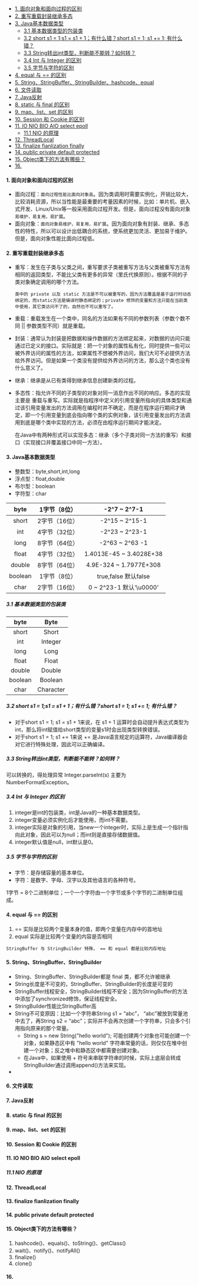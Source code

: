 


- [1. 面向对象和面向过程的区别](#1-面向对象和面向过程的区别)
- [2. 重写重载封装继承多态](#2-重写重载封装继承多态)
- [3. Java基本数据类型](#3-java基本数据类型)
  * [3.1 基本数据类型的包装类](#31-基本数据类型的包装类)
  * [3.2 short s1 = 1;s1 = s1 + 1；有什么错？short s1 = 1; s1 += 1; 有什么错？](#32-short-s1-1s1-s1-1有什么错short-s1-1-s1-1-有什么错)
  * [3.3 String转出int类型，判断能不能转？如何转？](#33-string转出int类型判断能不能转如何转)
  * [3.4 Int 与 Integer 的区别](#34-int-与-integer-的区别)
  * [3.5 字节与字符的区别](#35-字节与字符的区别)
- [4. equal 与 == 的区别](#4-equal-与--的区别)
- [5. String、StringBuffer、StringBuilder、hashcode、equal](#5-stringstringbufferstringbuilder)
- [6. 文件读取](#6-文件读取)
- [7. Java反射](#7-java反射)
- [8. static 与 final 的区别](#8-static-与-final-的区别)
- [9. map、list、set 的区别](#9-map-list-set-的区别)
- [10. Session 和 Cookie 的区别](#10-session-和-cookie-的区别)
- [11. IO NIO BIO AIO select epoll](#11-io-nio-bio-aio-select-epoll)
  * [11.1 NIO 的原理](#111-nio-的原理)
- [12. ThreadLocal](#12-threadlocal)
- [13. finalize fianlization finally](#13-finalize-fianlization-finally)
- [14. public private default protected](#14-public-private-default-protected)
- [15. Object类下的方法有哪些？](#15-object类下的方法有哪些)
- [16.](#16)




#### 1. 面向对象和面向过程的区别

- 面向过程：`面向过程性能比面向对象高`。因为类调用时需要实例化，开销比较大，比较消耗资源，所以当性能是最重要的考量因素的时候，比如：单片机、嵌入式开发、Linux/Unix等一般采用面向过程开发。但是，面向过程没有面向对象`易维护，易复用，易扩展`。
- 面向对象：`面向对象易维护，易复用，易扩展`。因为面向对象有封装、继承、多态性的特性，所以可以设计出低耦合的系统，使系统更加灵活、更加易于维护。但是，面向对象性能比面向过程低。

#### 2. 重写重载封装继承多态

- 重写：发生在子类与父类之间，重写要求子类被重写方法与父类被重写方法有相同的返回类型，不能比父类有更多的异常（里氏代换原则）。根据不同的子类对象确定调用的哪个方法。

  `类中的 private 以及 static 方法是不可以被重写的，因为方法覆盖是基于运行时动态绑定的，而static方法是编译时静态绑定的；private 修饰的变量和方法只能在当前类中使用，其它类访问不了的，自然也不可以重写了。`

- 重载：重载发生在一个类中，同名的方法如果有不同的参数列表（参数个数不同 || 参数类型不同）就是重载。

- 封装：通常认为封装是把数据和操作数据的方法绑定起来，对数据的访问只能通过已定义的接口。实际就是：把一个对象的属性私有化，同时提供一些可以被外界访问的属性的方法，如果属性不想被外界访问，我们大可不必提供方法给外界访问。但是如果一个类没有提供给外界访问的方法，那么这个类也没有什么意义了。

- 继承：继承是从已有类得到继承信息创建新类的过程。

- 多态性：指允许不同的子类型的对象对同一消息作出不同的响应。多态的实现主要是 重载与重写。实际就是指程序中定义的引用变量所指向的具体类型和通过该引用变量发出的方法调用在编程时并不确定，而是在程序运行期间才确定，即一个引用变量到底会指向哪个类的实例对象，该引用变量发出的方法调用到底是哪个类中实现的方法，必须在由程序运行期间才能决定。

  在Java中有两种形式可以实现多态：继承（多个子类对同一方法的重写）和接口（实现接口并覆盖接口中同一方法）。

#### 3. Java基本数据类型

- 整数型：byte,short,int,long
- 浮点型：float,double
- 布尔型：boolean
- 字符型：char

|  byte   | 1字节（8位）  |      -2^7 ~ 2^7-1       |
| :-----: | :-----------: | :---------------------: |
|  short  | 2字节（16位） |     -2^15 ~ 2^15-1      |
|   int   | 4字节（32位） |     -2^23 ~ 2^23-1      |
|  long   | 8字节（64位） |     -2^63 ~ 2^63 -1     |
|  float  | 4字节（32位） | 1.4013E-45 ~ 3.4028E+38 |
| double  | 8字节（64位） | 4.9E-324 ~ 1.7977E+308  |
| boolean | 1字节（8位）  |  true,false 默认false   |
|  char   | 2字节（16位） | 0 ~ 2^23-1 默认‘\u0000’ |

##### 3.1 基本数据类型的包装类

|  byte   |   Byte    |
| :-----: | :-------: |
|  short  |   Short   |
|   int   |  Integer  |
|  long   |   Long    |
|  float  |   Float   |
| double  |  Double   |
| boolean |  Boolean  |
|  char   | Character |

##### 3.2 short s1 = 1;s1 = s1 + 1；有什么错？short s1 = 1; s1 += 1; 有什么错？

- 对于short s1 = 1; s1 = s1 + 1来说，在 s1 + 1 运算时会自动提升表达式类型为int，那么将int赋值给short类型的变量s1时会出现类型转换错误。
- 对于short s1 = 1; s1 += 1来说 += 是Java语言规定的运算符，Java编译器会对它进行特殊处理，因此可以正确编译。

##### 3.3 String转出int类型，判断能不能转？如何转？

可以转换的，得处理异常 Integer.parseInt(s) 主要为 NumberFormatException。

##### 3.4 Int 与 Integer 的区别

1. integer是int的包装类，int是Java的一种基本数据类型。
2. integer变量必须实例化后才能使用，而int不需要。
3. integer实际是对象的引用，当new一个integer时，实际上是生成一个指针指向此对象，因此可以为null；而int则是直接存储数据值。
4. integer默认值是null，int默认是0。

##### 3.5 字节与字符的区别

- 字节：是存储容量的基本单位。
- 字符：是数字、字母、汉字以及其他语言的各种符号。

1字节 = 8个二进制单位；一个一个字符由一个字节或多个字节的二进制单位组成。

#### 4. equal 与 == 的区别

1.  == 实际是比较两个变量本身的值，即两个变量在内存中的首地址
2.  equal 实际是比较两个变量的内容是否相同

`StringBuffer 与 StringBuilder 特殊， == 和 equal 都是比较内存地址`

#### 5. String、StringBuffer、StringBuilder

- String、StringBuffer、StringBuilder都是 final 类，都不允许被继承
- String长度是不可变的，StringBuffer、StringBuilder的长度是可变的
- StringBuffer线程安全，StringBuilder线程不安全；因为StringBuffer的方法中添加了synchronized修饰，保证线程安全。
- StringBuilder性能比StringBuffer高
- String不可变原因：比如一个字符串String s1 = “abc”， “abc”被放到常量池中去了，再String s2 =  “abc”；实际并不会再次创建一个字符串，只会多个引用指向原来的那个常量。
   - String s = new String("hello world"); 可能创建两个对象也可能创建一个对象，如果静态区中有 "hello world" 字符串常量的话，则仅仅在堆中创建一个对象；反之堆中和静态区中都需要创建对象。
   - 在Java中，如果使用 + 符号来串联字符串的时候，实际上底层会转成StringBuilder通过调用append()方法来实现。
- 


#### 6. 文件读取

#### 7. Java反射

#### 8. static 与 final 的区别

#### 9. map、list、set 的区别

#### 10. Session 和 Cookie 的区别

#### 11. IO NIO BIO AIO select epoll

##### 11.1 NIO 的原理

#### 12. ThreadLocal

#### 13. finalize fianlization finally

#### 14. public private default protected

#### 15. Object类下的方法有哪些？

1. hashcode()、equals()、toString()、getClass()
2. wait()、notify()、notifyAll()
3. finalize()
4. clone()

#### 16. 